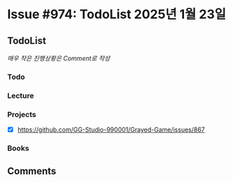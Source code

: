 # Issue #974: TodoList 2025년 1월 23일

## TodoList

*매우 작은 진행상황은 Comment로 작성*

### Todo  

### Lecture

### Projects

- [x] https://github.com/GG-Studio-990001/Grayed-Game/issues/867

### Books


## Comments

